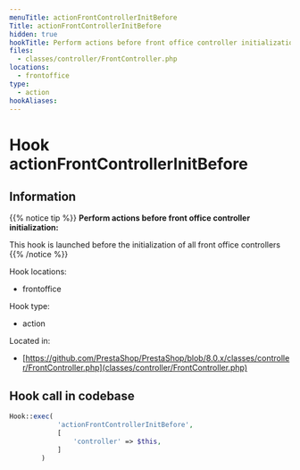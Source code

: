 ```yaml
---
menuTitle: actionFrontControllerInitBefore
Title: actionFrontControllerInitBefore
hidden: true
hookTitle: Perform actions before front office controller initialization
files:
  - classes/controller/FrontController.php
locations:
  - frontoffice
type:
  - action
hookAliases:
---
```


# Hook actionFrontControllerInitBefore

## Information

{{% notice tip %}}
**Perform actions before front office controller initialization:** 

This hook is launched before the initialization of all front office controllers
{{% /notice %}}

Hook locations: 
  - frontoffice

Hook type: 
  - action

Located in: 
  - [https://github.com/PrestaShop/PrestaShop/blob/8.0.x/classes/controller/FrontController.php](classes/controller/FrontController.php)

## Hook call in codebase

```php
Hook::exec(
            'actionFrontControllerInitBefore',
            [
                'controller' => $this,
            ]
        )
```